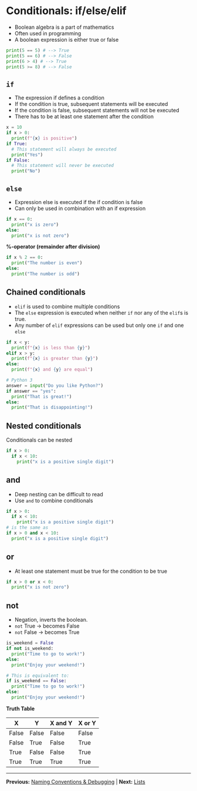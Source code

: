 # Conditionals: if/else/elif

- Boolean algebra is a part of mathematics
- Often used in programming
- A boolean expression is either true or false

```python
print(5 == 5) # --> True
print(5 == 6) # --> False
print(6 > 4) # --> True
print(5 >= 8) # --> False
```

## `if`

- The expression if defines a condition
- If the condition is true, subsequent statements will be executed
- If the condition is false, subsequent statements will not be executed
- There has to be at least one statement after the condition

```python
x = 10
if x > 0:
  print(f"{x} is positive")
if True:
  # This statement will always be executed
  print("Yes")
if False:
  # This statement will never be executed
  print("No")
```

## `else`

- Expression else is executed if the if condition is false
- Can only be used in combination with an if expression

```python
if x == 0:
  print("x is zero")
else:
  print("x is not zero")
```

**%-operator (remainder after division)**

```python
if x % 2 == 0:
  print("The number is even")
else:
  print("The number is odd")
```

## Chained conditionals

- `elif` is used to combine multiple conditions
- The `else` expression is executed when neither `if` nor any of the `elif`s is true.
- Any number of `elif` expressions can be used but only one `if` and one `else`

```python
if x < y:
  print(f"{x} is less than {y}")
elif x > y:
  print(f"{x} is greater than {y}")
else:
  print(f"{x} and {y} are equal")
```

```python
# Python 3
answer = input("Do you like Python?")
if answer == "yes":
  print("That is great!")
else:
  print("That is disappointing!")
```

## Nested conditionals

Conditionals can be nested

```python
if x > 0:
  if x < 10:
    print("x is a positive single digit")
```

## and

- Deep nesting can be difficult to read
- Use `and` to combine conditionals

```python
if x > 0:
  if x < 10:
    print("x is a positive single digit")
# is the same as
if x > 0 and x < 10:
  print("x is a positive single digit")
```

## or

- At least one statement must be true for the condition to be true

```python
if x > 0 or x < 0:
  print("x is not zero")
```

## not

- Negation, inverts the boolean.
- `not` True -> becomes False
- `not` False -> becomes True

```python
is_weekend = False
if not is_weekend:
  print("Time to go to work!")
else:
  print("Enjoy your weekend!")

# This is equivalent to:
if is_weekend == False:
  print("Time to go to work!")
else:
  print("Enjoy your weekend!")
```

**Truth Table**

| X | Y | X and Y | X or Y |
|-------|-------|---------|--------|
| False | False | False | False |
| False | True | False | True |
| True | False | False | True |
| True | True | True | True |

______________________________________________________________________

**Previous:** [Naming Conventions & Debugging](03_03_naming_conventions_debugging.md) | **Next:** [Lists](03_05_lists.md)
